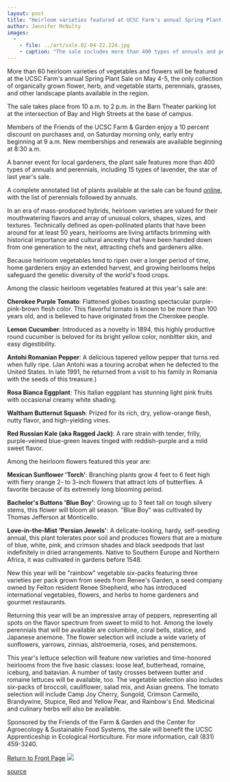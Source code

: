 ```yaml
---
layout: post
title: "Heirloom varieties featured at UCSC Farm's annual Spring Plant Sale May 4-5"
author: Jennifer McNulty
images:
  -
    - file: ../art/sale.02-04-22.224.jpg
    - caption: "The sale includes more than 400 types of annuals and perennials. Photo: Pete Lowy"
---
```


More than 60 heirloom varieties of vegetables and flowers will be featured at the UCSC Farm's annual Spring Plant Sale on May 4-5, the only collection of organically grown flower, herb, and vegetable starts, perennials, grasses, and other landscape plants available in the region.

The sale takes place from 10 a.m. to 2 p.m. in the Barn Theater parking lot at the intersection of Bay and High Streets at the base of campus.

Members of the Friends of the UCSC Farm & Garden enjoy a 10 percent discount on purchases and, on Saturday morning only, early entry beginning at 9 a.m. New memberships and renewals are available beginning at 8:30 a.m.

A banner event for local gardeners, the plant sale features more than 400 types of annuals and perennials, including 15 types of lavender, the star of last year's sale.

A complete annotated list of plants available at the sale can be found [online][1], with the list of perennials followed by annuals.

In an era of mass-produced hybrids, heirloom varieties are valued for their mouthwatering flavors and array of unusual colors, shapes, sizes, and textures. Technically defined as open-pollinated plants that have been around for at least 50 years, heirlooms are living artifacts brimming with historical importance and cultural ancestry that have been handed down from one generation to the next, attracting chefs and gardeners alike.

Because heirloom vegetables tend to ripen over a longer period of time, home gardeners enjoy an extended harvest, and growing heirlooms helps safeguard the genetic diversity of the world's food crops.

Among the classic heirloom vegetables featured at this year's sale are:  
  
**Cherokee Purple Tomato**: Flattened globes boasting spectacular purple-pink-brown flesh color. This flavorful tomato is known to be more than 100 years old, and is believed to have originated from the Cherokee people.  
  
**Lemon Cucumber**: Introduced as a novelty in 1894, this highly productive round cucumber is beloved for its bright yellow color, nonbitter skin, and easy digestibility.   
  
**Antohi Romanian Pepper**: A delicious tapered yellow pepper that turns red when fully ripe. (Jan Antohi was a touring acrobat when he defected to the United States. In late 1991, he returned from a visit to his family in Romania with the seeds of this treasure.)  
  
**Rosa Bianca Eggplant**: This Italian eggplant has stunning light pink fruits with occasional creamy white shading.   
  
**Waltham Butternut Squash**: Prized for its rich, dry, yellow-orange flesh, nutty flavor, and high-yielding vines.   
  
**Red Russian Kale (aka Ragged Jack)**: A rare strain with tender, frilly, purple-veined blue-green leaves tinged with reddish-purple and a mild sweet flavor.  
  
Among the heirloom flowers featured this year are:  
  
**Mexican Sunflower 'Torch'**: Branching plants grow 4 feet to 6 feet high with fiery orange 2- to 3-inch flowers that attract lots of butterflies. A favorite because of its extremely long blooming period.   
  
**Bachelor's Buttons 'Blue Boy'**: Growing up to 3 feet tall on tough silvery stems, this flower will bloom all season. "Blue Boy" was cultivated by Thomas Jefferson at Monticello.   
  
**Love-in-the-Mist 'Persian Jewels'**: A delicate-looking, hardy, self-seeding annual, this plant tolerates poor soil and produces flowers that are a mixture of blue, white, pink, and crimson shades and black seedpods that last indefinitely in dried arrangements. Native to Southern Europe and Northern Africa, it was cultivated in gardens before 1548.

New this year will be "rainbow" vegetable six-packs featuring three varieties per pack grown from seeds from Renee's Garden, a seed company owned by Felton resident Renee Shepherd, who has introduced international vegetables, flowers, and herbs to home gardeners and gourmet restaurants.

Returning this year will be an impressive array of peppers, representing all spots on the flavor spectrum from sweet to mild to hot. Among the lovely perennials that will be available are columbine, coral bells, statice, and Japanese anemone. The flower selection will include a wide variety of sunflowers, yarrows, zinnias, alstroemeria, roses, and penstemons.

This year's lettuce selection will feature new varieties and time-honored heirlooms from the five basic classes: loose leaf, butterhead, romaine, iceburg, and batavian. A number of tasty crosses between butter and romaine lettuces will be available, too. The vegetable selection also includes six-packs of broccoli, cauliflower, salad mix, and Asian greens. The tomato selection will include Camp Joy Cherry, Sungold, Crimson Carmello, Brandywine, Stupice, Red and Yellow Pear, and Rainbow's End. Medicinal and culinary herbs will also be available.

Sponsored by the Friends of the Farm & Garden and the Center for Agroecology & Sustainable Food Systems, the sale will benefit the UCSC Apprenticeship in Ecological Horticulture. For more information, call (831) 459-3240.

  

[Return to Front Page][2] ![ ][3]

[1]: http://zzyx.ucsc.edu/casfs/plantlist2.html
[2]: ../../index.html
[3]: ../../images/trans.gif

[source](http://www1.ucsc.edu/currents/01-02/04-22/plants.html "Permalink to plants")
